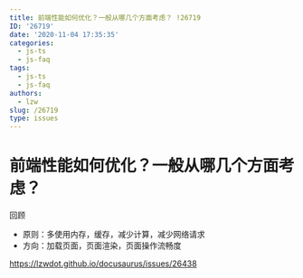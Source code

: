 ```yaml
---
title: 前端性能如何优化？一般从哪几个方面考虑？ !26719
ID: '26719'
date: '2020-11-04 17:35:35'
categories:
  - js-ts
  - js-faq
tags:
  - js-ts
  - js-faq
authors:
  - lzw
slug: /26719
type: issues
---
```


# 前端性能如何优化？一般从哪几个方面考虑？

回顾

- 原则：多使用内存，缓存，减少计算，减少网络请求
- 方向：加载页面，页面渲染，页面操作流畅度

https://lzwdot.github.io/docusaurus/issues/26438
 
 
 
 
 
 
 
 
 
 
 
 
 
 
 
 
 
 
 
 
 
 
 
 
 
